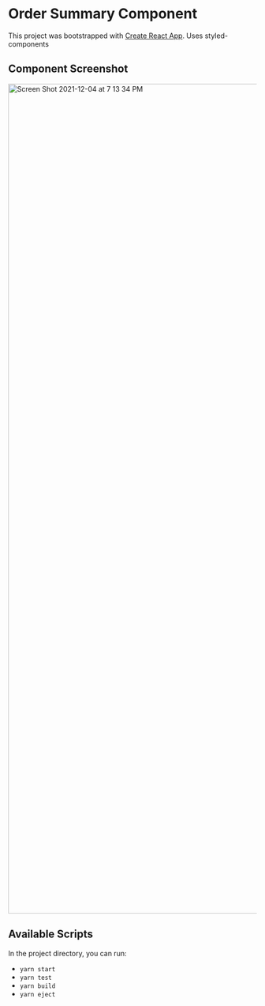 # Order Summary Component

This project was bootstrapped with [Create React App](https://github.com/facebook/create-react-app).
Uses styled-components

## Component Screenshot

<img width="1680" alt="Screen Shot 2021-12-04 at 7 13 34 PM" src="https://user-images.githubusercontent.com/79132440/164967211-6c8d1081-5dee-4033-b1e4-84acdb857e5f.png">


## Available Scripts

In the project directory, you can run:

- `yarn start`
- `yarn test`
- `yarn build`
- `yarn eject`
